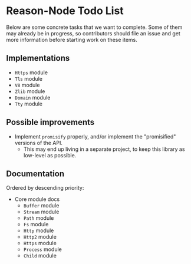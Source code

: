 
# Reason-Node Todo List

Below are some concrete tasks that we want to complete. Some of them may already be in progress, so contributors should file an issue and get more information before starting work on these items.

## Implementations

- `Https` module
- `Tls` module
- `V8` module
- `Zlib` module
- `Domain` module
- `Tty` module

## Possible improvements

- Implement `promisify` properly, and/or implement the "promisified" versions of the API.
  - This may end up living in a separate project, to keep this library as low-level as possible.

## Documentation

Ordered by descending priority:

- Core module docs
  - `Buffer` module
  - `Stream` module
  - `Path` module
  - `Fs` module
  - `Http` module
  - `Http2` module
  - `Https` module
  - `Process` module
  - `Child` module

